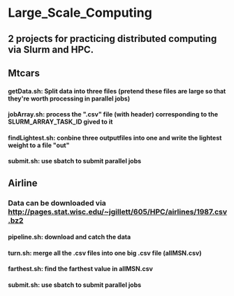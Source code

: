 # Large_Scale_Computing

## 2 projects for practicing distributed computing via Slurm and HPC.

## Mtcars

#### getData.sh: Split data into three files (pretend these files are large so that they're worth processing in parallel jobs)
#### jobArray.sh: process the ".csv" file (with header) corresponding to the SLURM_ARRAY_TASK_ID gived to it
#### findLightest.sh: conbine three outputfiles into one and write the lightest weight to a file "out"
#### submit.sh: use sbatch to submit parallel jobs


## Airline
### Data can be downloaded via http://pages.stat.wisc.edu/~jgillett/605/HPC/airlines/1987.csv.bz2
#### pipeline.sh: download and catch the data 
#### turn.sh: merge all the .csv files into one big .csv file (allMSN.csv)
#### farthest.sh: find the farthest value in allMSN.csv
#### submit.sh: use sbatch to submit parallel jobs

